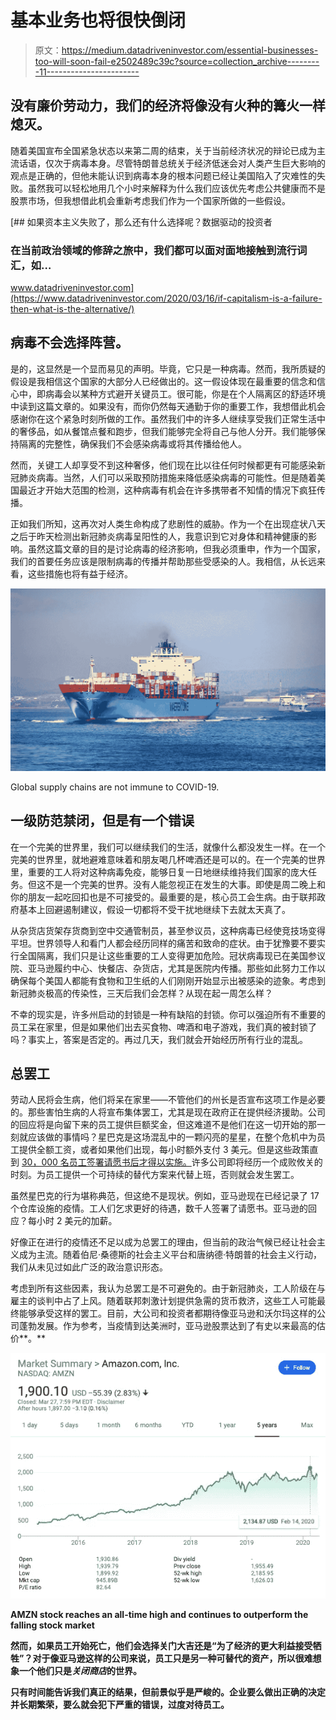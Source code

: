 # 基本业务也将很快倒闭

> 原文：<https://medium.datadriveninvestor.com/essential-businesses-too-will-soon-fail-e2502489c39c?source=collection_archive---------11----------------------->

## 没有廉价劳动力，我们的经济将像没有火种的篝火一样熄灭。

随着美国宣布全国紧急状态以来第二周的结束，关于当前经济状况的辩论已成为主流话语，仅次于病毒本身。尽管特朗普总统关于经济低迷会对人类产生巨大影响的观点是正确的，但他未能认识到病毒本身的根本问题已经让美国陷入了灾难性的失败。虽然我可以轻松地用几个小时来解释为什么我们应该优先考虑公共健康而不是股票市场，但我想借此机会重新考虑我们作为一个国家所做的一些假设。

[](https://www.datadriveninvestor.com/2020/03/16/if-capitalism-is-a-failure-then-what-is-the-alternative/) [## 如果资本主义失败了，那么还有什么选择呢？数据驱动的投资者

### 在当前政治领域的修辞之旅中，我们都可以面对面地接触到流行词汇，如…

www.datadriveninvestor.com](https://www.datadriveninvestor.com/2020/03/16/if-capitalism-is-a-failure-then-what-is-the-alternative/) 

## 病毒不会选择阵营。

是的，这显然是一个显而易见的声明。毕竟，它只是一种病毒。然而，我所质疑的假设是我相信这个国家的大部分人已经做出的。这一假设体现在最重要的信念和信心中，即病毒会以某种方式避开关键员工。很可能，你是在个人隔离区的舒适环境中读到这篇文章的。如果没有，而你仍然每天通勤于你的重要工作，我想借此机会感谢你在这个紧急时刻所做的工作。虽然我们中的许多人继续享受我们正常生活中的奢侈品，如从餐馆点餐和跑步，但我们能够完全将自己与他人分开。我们能够保持隔离的完整性，确保我们不会感染病毒或将其传播给他人。

然而，关键工人却享受不到这种奢侈，他们现在比以往任何时候都更有可能感染新冠肺炎病毒。当然，人们可以采取预防措施来降低感染病毒的可能性。但是随着美国最近才开始大范围的检测，这种病毒有机会在许多携带者不知情的情况下疯狂传播。

正如我们所知，这再次对人类生命构成了悲剧性的威胁。作为一个在出现症状八天之后于昨天检测出新冠肺炎病毒呈阳性的人，我意识到它对身体和精神健康的影响。虽然这篇文章的目的是讨论病毒的经济影响，但我必须重申，作为一个国家，我们的首要任务应该是限制病毒的传播并帮助那些受感染的人。我相信，从长远来看，这些措施也将有益于经济。

![](img/c6b57cffda5e6ce5efe015359b344b2f.png)

Global supply chains are not immune to COVID-19.

## 一级防范禁闭，但是有一个错误

在一个完美的世界里，我们可以继续我们的生活，就像什么都没发生一样。在一个完美的世界里，就地避难意味着和朋友喝几杯啤酒还是可以的。在一个完美的世界里，重要的工人将对这种病毒免疫，能够日复一日地继续维持我们国家的庞大任务。但这不是一个完美的世界。没有人能忽视正在发生的大事。即使是周二晚上和你的朋友一起吃回扣也是不可接受的。最重要的是，核心员工会生病。由于联邦政府基本上回避遏制建议，假设一切都将不受干扰地继续下去就太天真了。

从杂货店货架存货商到空中交通管制员，甚至参议员，这种病毒已经使竞技场变得平坦。世界领导人和看门人都会经历同样的痛苦和致命的症状。由于犹豫要不要实行全国隔离，我们只是让这些重要的工人变得更加危险。冠状病毒现已在美国参议院、亚马逊履约中心、快餐店、杂货店，尤其是医院内传播。那些如此努力工作以确保每个美国人都能有食物和卫生纸的人们刚刚开始显示出被感染的迹象。考虑到新冠肺炎极高的传染性，三天后我们会怎样？从现在起一周怎么样？

不幸的现实是，许多州启动的封锁是一种有缺陷的封锁。你可以强迫所有不重要的员工呆在家里，但是如果他们出去买食物、啤酒和电子游戏，我们真的被封锁了吗？事实上，答案是否定的。再过几天，我们就会开始经历所有行业的混乱。

## 总罢工

劳动人民将会生病，他们将呆在家里——不管他们的州长是否宣布这项工作是必要的。那些害怕生病的人将宣布集体罢工，尤其是现在政府正在提供经济援助。公司的回应将是向留下来的员工提供巨额奖金，但这难道不是他们在这一切开始的那一刻就应该做的事情吗？星巴克是这场混乱中的一颗闪亮的星星，在整个危机中为员工提供全额工资，或者如果他们出现，每小时额外支付 3 美元。但是这些政策直到 [30，000 名员工签署请愿书后才得以实施。](https://thehill.com/regulation/business/488766-starbucks-closes-all-but-drive-thrus-during-coronavirus-outbreak-will-pay)许多公司即将经历一个成败攸关的时刻。为员工提供一个可持续的替代方案来代替上班，否则就会发生罢工。

虽然星巴克的行为堪称典范，但这绝不是现状。例如，亚马逊现在已经记录了 17 个仓库设施的疫情。工人们乞求更好的待遇，数千人签署了请愿书。亚马逊的回应？每小时 2 美元的加薪。

好像正在进行的疫情还不足以成为总罢工的理由，但当前的政治气候已经让社会主义成为主流。随着伯尼·桑德斯的社会主义平台和唐纳德·特朗普的社会主义行动，我们从未见过如此广泛的政治意识形态。

考虑到所有这些因素，我认为总罢工是不可避免的。由于新冠肺炎，工人阶级在与雇主的谈判中占了上风。随着联邦刺激计划提供急需的货币救济，这些工人可能最终能够承受这样的罢工。目前，大公司和投资者都期待像亚马逊和沃尔玛这样的公司蓬勃发展。作为参考，当疫情到达美洲时，亚马逊股票达到了有史以来最高的估价**。**

**![](img/28d616e912bd66ecc46f05bb6a46f1b4.png)**

**AMZN stock reaches an all-time high and continues to outperform the falling stock market**

**然而，如果员工开始死亡，他们会选择关门大吉还是“为了经济的更大利益接受牺牲”？对于像亚马逊这样的公司来说，员工只是另一种可替代的资产，所以很难想象一个他们只是*关闭商店*的世界。**

**只有时间能告诉我们真正的结果，但前景似乎是严峻的。企业要么做出正确的决定并长期繁荣，要么就会犯下严重的错误，过度对待员工。**